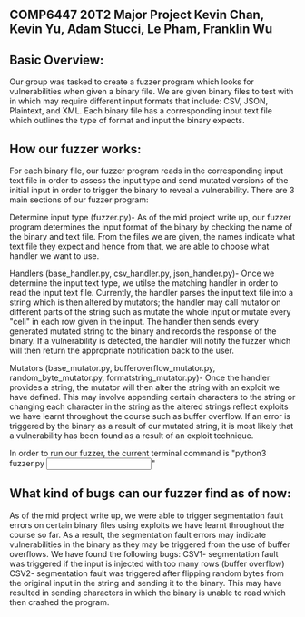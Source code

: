 COMP6447 20T2 Major Project
 Kevin Chan, Kevin Yu, Adam Stucci, Le Pham, Franklin Wu
-------------------------------------------------------------------------------------------------------
Basic Overview:
-------------------------------------------------------------------------------------------------------
Our group was tasked to create a fuzzer program which looks for vulnerabilities when given a binary file. We are given binary files to test with in which may require different input formats that include:  CSV, JSON, Plaintext, and XML. Each binary file has a corresponding input text file which outlines the type of format and input the binary expects.

How our fuzzer works:
-------------------------------------------------------------------------------------------------------
For each binary file, our fuzzer program reads in the corresponding input text file in order to assess the input type and send mutated versions of the initial input in order to trigger the binary to reveal a vulnerability. There are 3 main sections of our fuzzer program:

Determine input type (fuzzer.py)-
As of the mid project write up, our fuzzer program determines the input format of the binary by checking the name of the binary and text file. From the files we are given, the names indicate what text file they expect and hence from that, we are able to choose what handler we want to use.

Handlers (base_handler.py, csv_handler.py, json_handler.py)-
Once we determine the input text type, we utilse the matching handler in order to read the input text file. Currently, the handler parses the input text file into a string which is then altered by mutators; the handler may call mutator on different parts of the string such as mutate the whole input or mutate every "cell" in each row given in the input. The handler then sends every generated mutated string to the binary and records the response of the binary. If a vulnerability is detected, the handler will notify the fuzzer which will then return the appropriate notification back to the user.

Mutators (base_mutator.py, bufferoverflow_mutator.py, random_byte_mutator.py, formatstring_mutator.py)-
Once the handler provides a string, the mutator will then alter the string with an exploit we have defined. This may involve appending certain characters to the string or changing each character in the string as the altered strings reflect exploits we have learnt throughout the course such as buffer overflow. If an error is triggered by the binary as a result of our mutated string, it is most likely that a vulnerability has been found as a result of an exploit technique.

In order to run our fuzzer, the current terminal command is "python3 fuzzer.py <binary file path> <input text file path>"

What kind of bugs can our fuzzer find as of now:
-------------------------------------------------------------------------------------------------------
As of the mid project write up, we were able to trigger segmentation fault errors on certain binary files using exploits we have learnt throughout the course so far. As a result, the segmentation fault errors may indicate vulnerabilities in the binary as they may be triggered from the use of buffer overflows.
We have found the following bugs:
CSV1- segmentation fault was triggered if the input is injected with too many rows (buffer overflow)
CSV2- segmentation fault was triggered after flipping random bytes from the original input in the string and sending it to the binary. This may have resulted in sending characters in which the binary is unable to read which then crashed the program.
